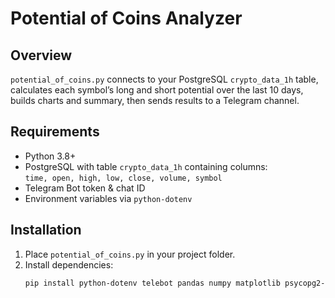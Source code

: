 # Potential of Coins Analyzer

## Overview
`potential_of_coins.py` connects to your PostgreSQL `crypto_data_1h` table, calculates each symbol’s long and short potential over the last 10 days, builds charts and summary, then sends results to a Telegram channel.

## Requirements
- Python 3.8+  
- PostgreSQL with table `crypto_data_1h` containing columns:  
  `time, open, high, low, close, volume, symbol`  
- Telegram Bot token & chat ID  
- Environment variables via `python-dotenv`

## Installation
1. Place `potential_of_coins.py` in your project folder.  
2. Install dependencies:
   ```bash
   pip install python-dotenv telebot pandas numpy matplotlib psycopg2-binary
